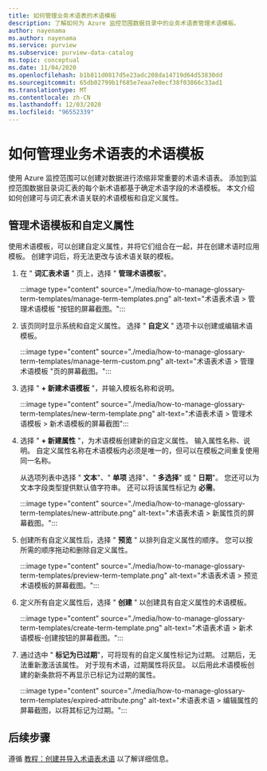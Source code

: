 ```yaml
---
title: 如何管理业务术语表的术语模板
description: 了解如何为 Azure 监控范围数据目录中的业务术语表管理术语模板。
author: nayenama
ms.author: nayenama
ms.service: purview
ms.subservice: purview-data-catalog
ms.topic: conceptual
ms.date: 11/04/2020
ms.openlocfilehash: b1b811d0817d5e23adc208da14719d64d53830dd
ms.sourcegitcommit: 65db02799b1f685e7eaa7e0ecf38f03866c33ad1
ms.translationtype: MT
ms.contentlocale: zh-CN
ms.lasthandoff: 12/03/2020
ms.locfileid: "96552339"
---
```

# <a name="how-to-manage-term-templates-for-business-glossary"></a>如何管理业务术语表的术语模板

使用 Azure 监控范围可以创建对数据进行浓缩非常重要的术语术语表。 添加到监控范围数据目录词汇表的每个新术语都基于确定术语字段的术语模板。 本文介绍如何创建可与词汇表术语关联的术语模板和自定义属性。

## <a name="manage-term-templates-and-custom-attributes"></a>管理术语模板和自定义属性

使用术语模板，可以创建自定义属性，并将它们组合在一起，并在创建术语时应用模板。 创建字词后，将无法更改与该术语关联的模板。

1. 在 " **词汇表术语** " 页上，选择 " **管理术语模板**"。

   :::image type="content" source="./media/how-to-manage-glossary-term-templates/manage-term-templates.png" alt-text="术语表术语 > 管理术语模板 &quot;按钮的屏幕截图。":::

2. 该页同时显示系统和自定义属性。 选择 " **自定义** " 选项卡以创建或编辑术语模板。

   :::image type="content" source="./media/how-to-manage-glossary-term-templates/manage-term-custom.png" alt-text="术语表术语 > 管理术语模板 &quot;页的屏幕截图。":::

3. 选择 " **+ 新建术语模板** "，并输入模板名称和说明。

   :::image type="content" source="./media/how-to-manage-glossary-term-templates/new-term-template.png" alt-text="术语表术语 > 管理术语模板 > 新术语模板的屏幕截图":::

4. 选择 " **+ 新建属性** "，为术语模板创建新的自定义属性。 输入属性名称、说明。 自定义属性名称在术语模板内必须是唯一的，但可以在模板之间重复使用同一名称。

   从选项列表中选择 " **文本**"、" **单项** 选择"、" **多选择**" 或 "  **日期**"。 您还可以为文本字段类型提供默认值字符串。  还可以将该属性标记为 **必需**。

   :::image type="content" source="./media/how-to-manage-glossary-term-templates/new-attribute.png" alt-text="术语表术语 > 新属性页的屏幕截图。":::

5. 创建所有自定义属性后，选择 " **预览** " 以排列自定义属性的顺序。 您可以按所需的顺序拖动和删除自定义属性。

   :::image type="content" source="./media/how-to-manage-glossary-term-templates/preview-term-template.png" alt-text="术语表术语 > 预览术语模板的屏幕截图。":::

6. 定义所有自定义属性后，选择 " **创建** " 以创建具有自定义属性的术语模板。

   :::image type="content" source="./media/how-to-manage-glossary-term-templates/create-term-template.png" alt-text="术语表术语 > 新术语模板-创建按钮的屏幕截图。":::

7. 通过选中 " **标记为已过期**"，可将现有的自定义属性标记为过期。 过期后，无法重新激活该属性。 对于现有术语，过期属性将灰显。 以后用此术语模板创建的新条款将不再显示已标记为过期的属性。

   :::image type="content" source="./media/how-to-manage-glossary-term-templates/expired-attribute.png" alt-text="术语表术语 > 编辑属性的屏幕截图，以将其标记为过期。":::

## <a name="next-steps"></a>后续步骤

遵循 [教程：创建并导入术语表术语](tutorial-import-create-glossary-terms.md) 以了解详细信息。
